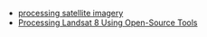 * [processing satellite imagery](https://www.mapbox.com/foundations/processing-satellite-imagery/)
* [Processing Landsat 8 Using Open-Source Tools
](https://www.mapbox.com/blog/processing-landsat-8/)